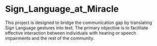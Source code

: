 # Sign_Language_at_Miracle
This project is designed to bridge the communication gap by translating Sign Language gestures into text. The primary objective is to facilitate effective interaction between individuals with hearing or speech impairments and the rest of the community.
